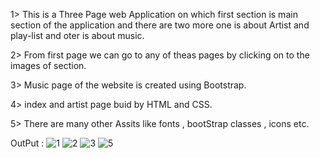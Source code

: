 1> This is a Three Page web Application on which first section is main section of the application and there are two more one is about Artist and play-list and oter is about music.

2> From first page we can go to any of theas pages by clicking on to the images of section.

3> Music page of the website is created using Bootstrap.

4> index and artist page buid by HTML and CSS.

5> There are many other Assits like fonts , bootStrap classes , icons etc.

OutPut :
![1](https://github.com/GauravJoshiJi/MusicPlayerAppJavascript/assets/125949334/af6370a1-44af-4900-b8bf-42f1e9bc3fe3)
![2](https://github.com/GauravJoshiJi/MusicPlayerAppJavascript/assets/125949334/ba7731a1-22cd-4851-b74b-5e3a82d2de1e)
![3](https://github.com/GauravJoshiJi/MusicPlayerAppJavascript/assets/125949334/b9ca78aa-cab8-4e9d-afa9-e68ce7d271af)
![5](https://github.com/GauravJoshiJi/MusicPlayerAppJavascript/assets/125949334/e2877ff8-bfaf-4322-a1d1-7a449b809864)
